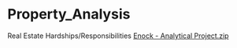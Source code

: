 # Property_Analysis
Real Estate Hardships/Responsibilities
[Enock - Analytical Project.zip](https://github.com/Emanny23/Property_Analysis/files/13698368/Enock.-.Analytical.Project.zip)
